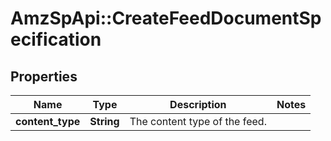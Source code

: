 # AmzSpApi::CreateFeedDocumentSpecification

## Properties
Name | Type | Description | Notes
------------ | ------------- | ------------- | -------------
**content_type** | **String** | The content type of the feed. | 

